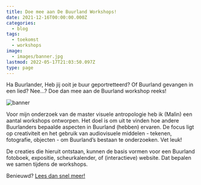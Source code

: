 ```yaml
---
title: Doe mee aan De Buurland Workshops!
date: 2021-12-16T00:00:00.000Z
categories:
  - blog
tags:
  - toekomst
  - workshops
image:
  - images/banner.jpg
lastmod: 2022-05-17T21:03:50.097Z
type: page
---
```



Ha Buurlander,
Heb jij ooit je buur geportretteerd? Of Buurland gevangen in een lied? Nee…? Doe dan mee aan de Buurland workshop reeks! 

![banner](images/banner.jpg)

Voor mijn onderzoek van de master visuele antropologie heb ik (Malìn) een aantal workshops ontworpen. Het doel is om uit te vinden hoe andere Buurlanders bepaalde aspecten in Buurland (hebben) ervaren. De focus ligt op creativiteit en het gebruik van audiovisuele middelen - tekenen, fotografie, objecten - om Buurland’s bestaan te onderzoeken. Vet leuk!

De creaties die hieruit ontstaan, kunnen de basis vormen voor een Buurland fotoboek, expositie, scheurkalender, of (interactieve) website. Dat bepalen we samen tijdens de workshops.

Benieuwd? [Lees dan snel meer!](/docs/DeBuurlandWorkshops.pdf) 